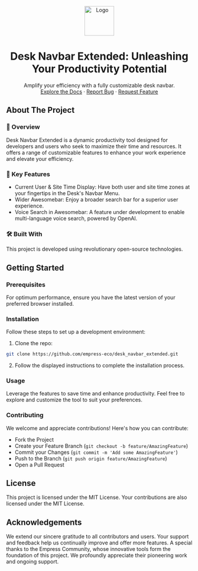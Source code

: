 <div align="center">
<img src="https://grow.empress.eco/uploads/default/original/2X/1/1f1e1044d3864269d2a613577edb9763890422ab.png" alt="Logo" width="80" height="80">
<h1 align="center">Desk Navbar Extended: Unleashing Your Productivity Potential</h1>
<p align="center">
Amplify your efficiency with a fully customizable desk navbar.
<br />
<a href="https://grow.empress.eco/">Explore the Docs</a>
·
<a href="https://github.com/empress-eco/desk_navbar_extended/issues">Report Bug</a>
·
<a href="https://github.com/empress-eco/desk_navbar_extended/issues/new">Request Feature</a>
</p>
</div>

## About The Project

### 📖 Overview
Desk Navbar Extended is a dynamic productivity tool designed for developers and users who seek to maximize their time and resources. It offers a range of customizable features to enhance your work experience and elevate your efficiency.

### 🌟 Key Features
- Current User & Site Time Display: Have both user and site time zones at your fingertips in the Desk's Navbar Menu.
- Wider Awesomebar: Enjoy a broader search bar for a superior user experience.
- Voice Search in Awesomebar: A feature under development to enable multi-language voice search, powered by OpenAI.

### 🛠 Built With
This project is developed using revolutionary open-source technologies.

## Getting Started

### Prerequisites
For optimum performance, ensure you have the latest version of your preferred browser installed.

### Installation
Follow these steps to set up a development environment:

1. Clone the repo: 
```sh
git clone https://github.com/empress-eco/desk_navbar_extended.git
```
2. Follow the displayed instructions to complete the installation process.

### Usage
Leverage the features to save time and enhance productivity. Feel free to explore and customize the tool to suit your preferences.

### Contributing
We welcome and appreciate contributions! Here's how you can contribute:

- Fork the Project
- Create your Feature Branch (`git checkout -b feature/AmazingFeature`)
- Commit your Changes (`git commit -m 'Add some AmazingFeature'`)
- Push to the Branch (`git push origin feature/AmazingFeature`)
- Open a Pull Request

## License

This project is licensed under the MIT License. Your contributions are also licensed under the MIT License.

## Acknowledgements

We extend our sincere gratitude to all contributors and users. Your support and feedback help us continually improve and offer more features. A special thanks to the Empress Community, whose innovative tools form the foundation of this project. We profoundly appreciate their pioneering work and ongoing support.